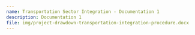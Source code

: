 ```yaml
---
name: Transportation Sector Integration - Documentation 1
description: Documentation 1
file: img/project-drawdown-transportation-integration-procedure.docx
---
```

